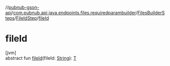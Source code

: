 //[pubnub-gson-api](../../../../index.md)/[com.pubnub.api.java.endpoints.files.requiredparambuilder](../../index.md)/[FilesBuilderSteps](../index.md)/[FileIdStep](index.md)/[fileId](file-id.md)

# fileId

[jvm]\
abstract fun [fileId](file-id.md)(fileId: [String](https://docs.oracle.com/javase/8/docs/api/java/lang/String.html)): [T](index.md)
